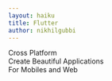 ```yaml
---
layout: haiku
title: Flutter
author: nikhilgubbi
---
```


Cross Platform<br>
Create Beautiful Applications<br>
For Mobiles and Web<br>